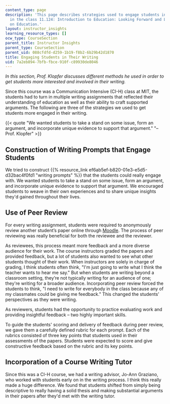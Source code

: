 ```yaml
---
content_type: page
description: 'This page describes strategies used to engage students in their writing
  in the class 11.124: Introduction to Education: Looking Forward and Looking Back
  on Education.'
layout: instructor_insights
learning_resource_types: []
ocw_type: CourseSection
parent_title: Instructor Insights
parent_type: CourseSection
parent_uid: 088cfdfd-d259-1b19-f8b2-6b29b42d1870
title: Engaging Students in Their Writing
uid: 7a2eb894-7bfb-fbce-910f-c89930de8046
---
```


_In this section, Prof. Klopfer discusses different methods he used in order to get students more interested and involved in their writing._

Since this course was a Communication Intensive (CI-H) class at MIT, the students had to turn in multiple writing assignments that reflected their understanding of education as well as their ability to craft supported arguments. The following are three of the strategies we used to get students more engaged in their writing.

{{< quote "We wanted students to take a stand on some issue, form an argument, and incorporate unique evidence to support that argument." "– Prof. Klopfer" >}}

Construction of Writing Prompts that Engage Students
----------------------------------------------------

We tried to construct {{% resource_link ef6ab5ef-b820-01e3-e5d5-d32bac4f0fd1 "writing prompts" %}} that the students could really engage with. We wanted students to take a stand on some issue, form an argument, and incorporate unique evidence to support that argument. We encouraged students to weave in their own experiences and to share unique insights they'd gained throughout their lives.

Use of Peer Review
------------------

For every writing assignment, students were required to anonymously review another student’s paper online through [Moodle](https://moodle.org/). The process of peer reviewing was really beneficial for both the reviewee and the reviewer.

As reviewees, this process meant more feedback and a more diverse audience for their work. The course instructors graded the papers and provided feedback, but a lot of students also wanted to see what other students thought of their work. When instructors are solely in charge of grading, I think students often think, "I'm just going to write what I think the teacher wants to hear me say." But when students are writing beyond a classroom setting, they’re not typically writing for an audience of one; they're writing for a broader audience. Incorporating peer review forced the students to think, "I need to write for everybody in the class because any of my classmates could be giving me feedback." This changed the students’ perspectives as they were writing.

As reviewers, students had the opportunity to practice evaluating work and providing insightful feedback – two highly important skills.

To guide the students' scoring and delivery of feedback during peer review, we gave them a carefully defined rubric for each prompt. Each of the rubrics consisted of three key points that students used in their assessments of the papers. Students were expected to score and give constructive feedback based on the rubric and its key points.

Incorporation of a Course Writing Tutor
---------------------------------------

Since this was a CI-H course, we had a writing advisor, Jo-Ann Graziano, who worked with students early on in the writing process. I think this really made a huge difference. We found that students shifted from simply being descriptive to really having a solid thesis and making substantial arguments in their papers after they'd met with the writing tutor.
